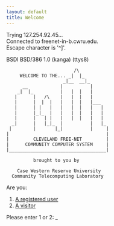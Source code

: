 ```yaml
---
layout: default
title: Welcome
---
```


Trying 127.254.92.45...  
Connected to freenet-in-b.cwru.edu.  
Escape character is '^]'.

BSDI BSD/386 1.0 (kanga) (ttys8)

	                         /\
	     WELCOME TO THE... _|  |_
	                     _|__  __|_
	      __            |          |
	    _|  |_          |   |  |   |
	   |      |   /\    |   |  |   |
	   |      |  |  |   |   |  |   |___
	   |      | |   |   |   |  |   |   |
	   |      |_|_  |   |   |  |   |   |
	   |      |   | |   |   |  |   |   |
	  _|      |   |_|_  |          |   |_
	 |        |       |_|          |     |
	|                                    |
	|         CLEVELAND FREE-NET         |
	|      COMMUNITY COMPUTER SYSTEM     |
	|____________________________________|
	
	          brought to you by
	
	    Case Western Reserve University
	  Community Telecomputing Laboratory

Are you:

1. [A registered user](main.html)  
2. [A visitor](main.html)

Please enter 1 or 2: _

